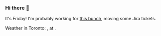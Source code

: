 ### Hi there :wave:

It's Friday! I'm probably working for [this bunch](https://github.com/kohofinancial), moving some Jira tickets.

Weather in Toronto: , at .
